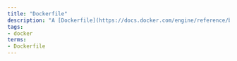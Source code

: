 ```yaml
---
title: "Dockerfile"
description: "A [Dockerfile](https://docs.docker.com/engine/reference/builder/) is a lightweight DSL that contains all the commands a user could call on the command line to assemble an image in order to run an application."
tags:
- docker
terms:
- Dockerfile
---
```


